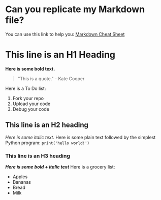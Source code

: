 # Can you replicate my Markdown file?
You can use this link to help you: [Markdown Cheat Sheet](https://www.markdownguide.org/cheat-sheet/)

# This line is an H1 Heading
**Here is some bold text.**
>"This is a quote." - Kate Cooper

Here is a To Do list:
1. Fork your repo
2. Upload your code
3. Debug your code

## This line is an H2 heading
*Here is some italic text.*
Here is some plain text followed by the simplest Python program:
`print('hello world!')`

### This line is an H3 heading
***Here is some bold + italic text***
Here is a grocery list:
- Apples
- Bananas
- Bread
- Milk
